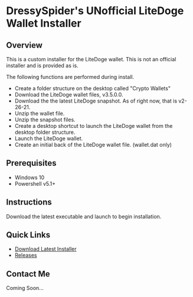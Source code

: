 # DressySpider's UNofficial LiteDoge Wallet Installer

Overview
-----------
This is a custom installer for the LiteDoge wallet. This is not an official installer and is provided as is.

The following functions are performed during install.

 - Create a folder structure on the desktop called "Crypto Wallets"
 - Download the LiteDoge wallet files, v3.5.0.0. 
 - Download the the latest LiteDoge snapshot. As of right now, that is v2-26-21.
 - Unzip the wallet file.
 - Unzip the snapshot files.
 - Create a desktop shortcut to launch the LiteDoge wallet from the desktop folder structure. 
 - Launch the LiteDoge wallet.
 - Create an initial back of the LiteDoge wallet file. (wallet.dat only) 

Prerequisites
-----------
- Windows 10
- Powershell v5.1+

Instructions
-----------
Download the latest executable and launch to begin installation.

Quick Links
-----------
- [Download Latest Installer]
- [Releases]

Contact Me
-----------
Coming Soon...


[Download Latest Installer]: https://github.com/dressyspider/UNofficial-LiteDoge-Wallet-Installer/releases/download/1.0/DressySpiders.UNofficial.LiteDoge.Wallet.Installer.EXE
[Releases]: https://github.com/dressyspider/UNofficial-LiteDoge-Wallet-Installer/releases
